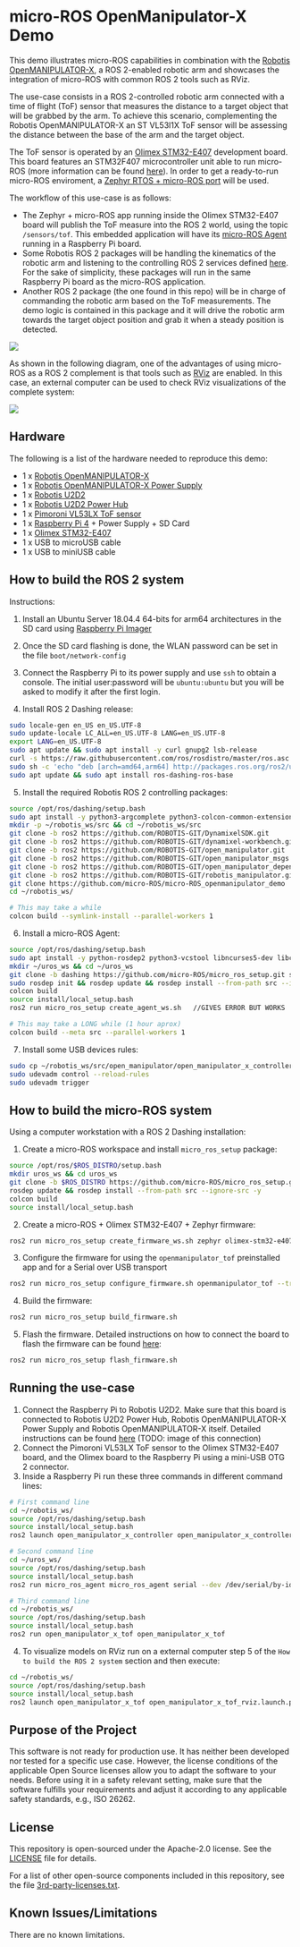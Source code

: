 # micro-ROS OpenManipulator-X Demo

This demo illustrates micro-ROS capabilities in combination with the
[Robotis OpenMANIPULATOR-X](http://emanual.robotis.com/docs/en/platform/openmanipulator_x/overview/), a ROS 2-enabled
robotic arm and showcases the integration of micro-ROS with common ROS 2 tools such as RViz. 

The use-case consists in a ROS 2-controlled robotic arm connected with a time of flight (ToF) sensor that
measures the distance to a target object that will be grabbed by the arm. To achieve this scenario, complementing
the Robotis OpenMANIPULATOR-X an ST VL53l1X ToF sensor will be assessing the distance between the base of the arm and
the target object.

The ToF sensor is operated by an
[Olimex STM32-E407](https://www.olimex.com/Products/ARM/ST/STM32-E407/open-source-hardware) development board. 
This board features an STM32F407 microcontroller unit able to run micro-ROS
(more information can be found [here](https://micro-ros.github.io/docs/overview/hardware/)).
In order to get a ready-to-run micro-ROS enviroment, a
[Zephyr RTOS + micro-ROS port](https://micro-ros.github.io/docs/tutorials/advanced/zephyr/zephyr_getting_started/)
will be used. 

The workflow of this use-case is as follows: 
 - The Zephyr + micro-ROS app running inside the Olimex STM32-E407 board will publish the ToF measure into the ROS 2
   world, using the topic `/sensors/tof`. This embedded application will have its
   [micro-ROS Agent](https://micro-ros.github.io/docs/overview/) running in a Raspberry Pi board.
 - Some Robotis ROS 2 packages will be handling the kinematics of the robotic arm and listening to the
   controlling ROS 2 services defined
   [here](http://emanual.robotis.com/docs/en/platform/openmanipulator_x/ros2_controller_package/#service).
   For the sake of simplicity, these packages will run in the same Raspberry Pi board as the micro-ROS application.
 - Another ROS 2 package (the one found in this repo) will be in charge of commanding the robotic arm based on the ToF
   measurements. The demo logic is contained in this package and it will drive the robotic arm towards the target object
   position and grab it when a steady position is detected.

![](http://www.plantuml.com/plantuml/proxy?cache=no&src=https://raw.githubusercontent.com/micro-ROS/micro-ROS_openmanipulator_demo/master/assets/diagrams/usecase_diagram.puml)

As shown in the following diagram, one of the advantages of using micro-ROS as a ROS 2 complement is that tools such
as [RViz](http://wiki.ros.org/rviz) are enabled. In this case, an external computer can be used to check RViz
visualizations of the complete system: 

![](https://raw.githubusercontent.com/micro-ROS/micro-ROS_openmanipulator_demo/master/assets/images/diagram1.png)
<!-- ![](http://www.plantuml.com/plantuml/proxy?cache=no&src=https://raw.githubusercontent.com/micro-ROS/micro-ROS_openmanipulator_demo/master/assets/diagrams/entities_diagram.puml) -->


## Hardware

The following is a list of the hardware needed to reproduce this demo:

* 1 x [Robotis OpenMANIPULATOR-X](http://www.robotis.us/openmanipulator-x/)
* 1 x [Robotis OpenMANIPULATOR-X Power Supply](http://www.robotis.us/smps-12v-5a-ps-10-us-110v/)
* 1 x [Robotis U2D2](http://www.robotis.us/u2d2/)
* 1 x [Robotis U2D2 Power Hub](http://emanual.robotis.com/docs/en/parts/interface/u2d2_power_hub/)
* 1 x [Pimoroni VL53LX ToF sensor](https://shop.pimoroni.com/products/vl53l1x-breakout)
* 1 x [Raspberry Pi 4](https://www.raspberrypi.org/products/raspberry-pi-4-model-b/) + Power Supply + SD Card
* 1 x [Olimex STM32-E407](https://www.olimex.com/Products/ARM/ST/STM32-E407/open-source-hardware)
* 1 x USB to microUSB cable
* 1 x USB to miniUSB cable


## How to build the ROS 2 system 

Instructions:

 1. Install an Ubuntu Server 18.04.4 64-bits for arm64 architectures in the SD card using
    [Raspberry Pi Imager](https://www.raspberrypi.org/downloads/)
 2. Once the SD card flashing is done, the WLAN password can be set in the file `boot/network-config` 
 3. Connect the Raspberry Pi to its power supply and use `ssh` to obtain a console.
    The initial user:password will be `ubuntu:ubuntu` but you will be asked to modify it after the first login.

 4. Install ROS 2 Dashing release:

```bash
sudo locale-gen en_US en_US.UTF-8
sudo update-locale LC_ALL=en_US.UTF-8 LANG=en_US.UTF-8
export LANG=en_US.UTF-8
sudo apt update && sudo apt install -y curl gnupg2 lsb-release
curl -s https://raw.githubusercontent.com/ros/rosdistro/master/ros.asc | sudo apt-key add -
sudo sh -c 'echo "deb [arch=amd64,arm64] http://packages.ros.org/ros2/ubuntu `lsb_release -cs` main" > /etc/apt/sources.list.d/ros2-latest.list'
sudo apt update && sudo apt install ros-dashing-ros-base
```
 5. Install the required Robotis ROS 2 controlling packages:
   
```bash
source /opt/ros/dashing/setup.bash 
sudo apt install -y python3-argcomplete python3-colcon-common-extensions libboost-system-dev
mkdir -p ~/robotis_ws/src && cd ~/robotis_ws/src
git clone -b ros2 https://github.com/ROBOTIS-GIT/DynamixelSDK.git  
git clone -b ros2 https://github.com/ROBOTIS-GIT/dynamixel-workbench.git  
git clone -b ros2 https://github.com/ROBOTIS-GIT/open_manipulator.git  
git clone -b ros2 https://github.com/ROBOTIS-GIT/open_manipulator_msgs.git  
git clone -b ros2 https://github.com/ROBOTIS-GIT/open_manipulator_dependencies.git  
git clone -b ros2 https://github.com/ROBOTIS-GIT/robotis_manipulator.git 
git clone https://github.com/micro-ROS/micro-ROS_openmanipulator_demo
cd ~/robotis_ws/

# This may take a while
colcon build --symlink-install --parallel-workers 1
```
 6. Install a micro-ROS Agent:

```bash
source /opt/ros/dashing/setup.bash 
sudo apt install -y python-rosdep2 python3-vcstool libncurses5-dev libcurl4-openssl-dev libasio-dev clang-tidy
mkdir ~/uros_ws && cd ~/uros_ws
git clone -b dashing https://github.com/micro-ROS/micro_ros_setup.git src/micro_ros_setup   #USE feature/agent_lite BRANCH
sudo rosdep init && rosdep update && rosdep install --from-path src --ignore-src -y
colcon build
source install/local_setup.bash
ros2 run micro_ros_setup create_agent_ws.sh   //GIVES ERROR BUT WORKS

# This may take a LONG while (1 hour aprox)
colcon build --meta src --parallel-workers 1
```

 7. Install some USB devices rules:

```bash
sudo cp ~/robotis_ws/src/open_manipulator/open_manipulator_x_controller/99-open-manipulator-cdc.rules /etc/udev/rules.d/
sudo udevadm control --reload-rules
sudo udevadm trigger
```

## How to build the micro-ROS system 

Using a computer workstation with a ROS 2 Dashing installation:

 1. Create a micro-ROS workspace and install `micro_ros_setup` package:

```bash
source /opt/ros/$ROS_DISTRO/setup.bash
mkdir uros_ws && cd uros_ws
git clone -b $ROS_DISTRO https://github.com/micro-ROS/micro_ros_setup.git src/micro_ros_setup
rosdep update && rosdep install --from-path src --ignore-src -y
colcon build
source install/local_setup.bash
```

 2. Create a micro-ROS + Olimex STM32-E407 + Zephyr firmware:

```bash
ros2 run micro_ros_setup create_firmware_ws.sh zephyr olimex-stm32-e407
```

 3. Configure the firmware for using the `openmanipulator_tof` preinstalled app and for a Serial over USB transport

```bash
ros2 run micro_ros_setup configure_firmware.sh openmanipulator_tof --transport serial-usb
```

 4. Build the firmware:

```bash
ros2 run micro_ros_setup build_firmware.sh
```

 5. Flash the firmware. Detailed instructions on how to connect the board to flash the firmware can be found [here](https://micro-ros.github.io/docs/tutorials/advanced/zephyr/zephyr_getting_started/):

```bash
ros2 run micro_ros_setup flash_firmware.sh
```

## Running the use-case 

 1. Connect the Raspberry Pi to Robotis U2D2. Make sure that this board is connected to Robotis U2D2 Power Hub,
    Robotis OpenMANIPULATOR-X Power Supply and Robotis OpenMANIPULATOR-X itself.
    Detailed instructions can be found
    [here](http://emanual.robotis.com/docs/en/platform/openmanipulator_x/ros2_setup/#ros-setup)
    (TODO: image of this connection) 
 2. Connect the Pimoroni VL53LX ToF sensor to the Olimex STM32-E407 board, and the Olimex board to the Raspberry Pi
    using a mini-USB OTG 2 connector.
 3. Inside a Raspberry Pi run these three commands in different command lines:

```bash
# First command line
cd ~/robotis_ws/
source /opt/ros/dashing/setup.bash
source install/local_setup.bash
ros2 launch open_manipulator_x_controller open_manipulator_x_controller.launch.py  

# Second command line
cd ~/uros_ws/
source /opt/ros/dashing/setup.bash
source install/local_setup.bash
ros2 run micro_ros_agent micro_ros_agent serial --dev /dev/serial/by-id/usb-ZEPHYR_Zephyr_CDC_ACM_sample_3536510100290035-if00 -v6

# Third command line
cd ~/robotis_ws/
source /opt/ros/dashing/setup.bash
source install/local_setup.bash
ros2 run open_manipulator_x_tof open_manipulator_x_tof  
```
 
 4. To visualize models on RViz run on a external computer step 5 of the `How to build the ROS 2 system` section and
 then execute:

```bash
cd ~/robotis_ws/
source /opt/ros/dashing/setup.bash
source install/local_setup.bash
ros2 launch open_manipulator_x_tof open_manipulator_x_tof_rviz.launch.py
```

## Purpose of the Project

This software is not ready for production use. It has neither been developed nor
tested for a specific use case. However, the license conditions of the
applicable Open Source licenses allow you to adapt the software to your needs.
Before using it in a safety relevant setting, make sure that the software
fulfills your requirements and adjust it according to any applicable safety
standards, e.g., ISO 26262.

## License

This repository is open-sourced under the Apache-2.0 license. See the [LICENSE](LICENSE) file for details.

For a list of other open-source components included in this repository,
see the file [3rd-party-licenses.txt](3rd-party-licenses.txt).

## Known Issues/Limitations

There are no known limitations.
